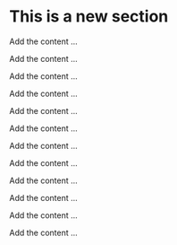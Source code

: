 # This is a new section

Add the content ...

Add the content ...

Add the content ...

Add the content ...

Add the content ...

Add the content ...

Add the content ...

Add the content ...

Add the content ...

Add the content ...

Add the content ...

Add the content ...

